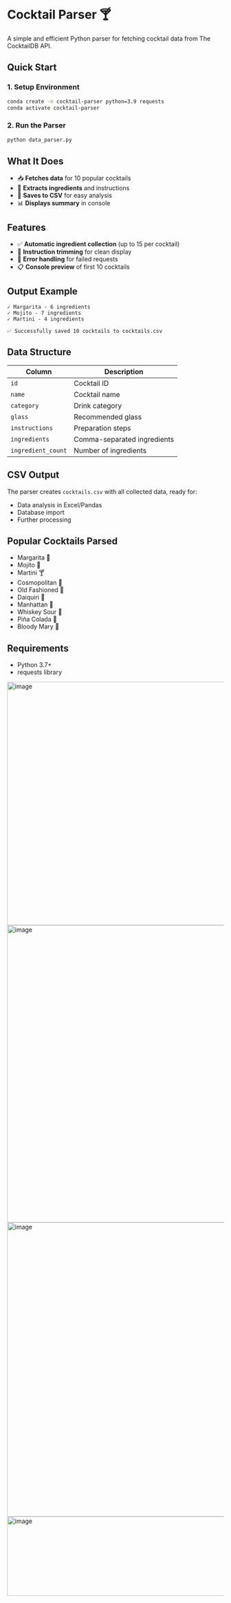 
# Cocktail Parser 🍸

A simple and efficient Python parser for fetching cocktail data from The CocktailDB API.

## Quick Start

### 1. Setup Environment
```bash
conda create -n cocktail-parser python=3.9 requests
conda activate cocktail-parser
```

### 2. Run the Parser
```bash
python data_parser.py
```

## What It Does

- 📥 **Fetches data** for 10 popular cocktails
- 🧪 **Extracts ingredients** and instructions
- 💾 **Saves to CSV** for easy analysis
- 📊 **Displays summary** in console

## Features

- ✅ **Automatic ingredient collection** (up to 15 per cocktail)
- 📝 **Instruction trimming** for clean display
- 🎯 **Error handling** for failed requests
- 📋 **Console preview** of first 10 cocktails

## Output Example

```
✓ Margarita - 6 ingredients
✓ Mojito - 7 ingredients
✓ Martini - 4 ingredients

✅ Successfully saved 10 cocktails to cocktails.csv
```

## Data Structure

| Column | Description |
|--------|-------------|
| `id` | Cocktail ID |
| `name` | Cocktail name |
| `category` | Drink category |
| `glass` | Recommended glass |
| `instructions` | Preparation steps |
| `ingredients` | Comma-separated ingredients |
| `ingredient_count` | Number of ingredients |

## CSV Output

The parser creates `cocktails.csv` with all collected data, ready for:
- Data analysis in Excel/Pandas
- Database import
- Further processing

## Popular Cocktails Parsed

- Margarita 🍋
- Mojito 🌿
- Martini 🍸
- Cosmopolitan 🍊
- Old Fashioned 🥃
- Daiquiri 🍓
- Manhattan 🥃
- Whiskey Sour 🥚
- Piña Colada 🍍
- Bloody Mary 🍅

## Requirements

- Python 3.7+
- requests library


<img width="1448" height="565" alt="image" src="https://github.com/user-attachments/assets/18757ed8-db18-45e9-a81d-829807de55f2" />
<img width="1469" height="690" alt="image" src="https://github.com/user-attachments/assets/e1e238a2-351c-4260-b61b-b3f3e7bc08c1" />
<img width="1462" height="683" alt="image" src="https://github.com/user-attachments/assets/dc342637-a2da-41ad-8e4b-dd739d6c44e2" />
<img width="1462" height="184" alt="image" src="https://github.com/user-attachments/assets/ff4669a9-3ba7-4d1e-86ff-828f01bde531" />



